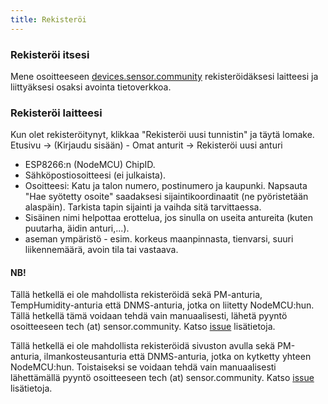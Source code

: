```yaml
---
title: Rekisteröi
---
```


### Rekisteröi itsesi

Mene osoitteeseen [devices.sensor.community](https://devices.sensor.community) rekisteröidäksesi laitteesi ja liittyäksesi osaksi avointa tietoverkkoa.


### Rekisteröi laitteesi
Kun olet rekisteröitynyt, klikkaa "Rekisteröi uusi tunnistin" ja täytä lomake.
Etusivu -> (Kirjaudu sisään) - Omat anturit -> Rekisteröi uusi anturi

* ESP8266:n (NodeMCU) ChipID.
* Sähköpostiosoitteesi (ei julkaista).
* Osoitteesi: Katu ja talon numero, postinumero ja kaupunki. Napsauta "Hae syötetty osoite" saadaksesi sijaintikoordinaatit (ne pyöristetään alaspäin). Tarkista tapin sijainti ja vaihda sitä tarvittaessa.
* Sisäinen nimi helpottaa erottelua, jos sinulla on useita antureita (kuten puutarha, äidin anturi,...).
* aseman ympäristö - esim. korkeus maanpinnasta, tienvarsi, suuri liikennemäärä, avoin tila tai vastaava.

#### NB!
Tällä hetkellä ei ole mahdollista rekisteröidä sekä PM-anturia, TempHumidity-anturia että DNMS-anturia, jotka on liitetty NodeMCU:hun.
Tällä hetkellä tämä voidaan tehdä vain manuaalisesti, lähetä pyyntö osoitteeseen tech (at) sensor.community.
Katso [issue](https://github.com/opendata-stuttgart/sensor.community/issues/117) lisätietoja.

Tällä hetkellä ei ole mahdollista rekisteröidä sivuston avulla sekä PM-anturia, ilmankosteusanturia että DNMS-anturia, jotka on kytketty yhteen NodeMCU:hun.
Toistaiseksi se voidaan tehdä vain manuaalisesti lähettämällä pyyntö osoitteeseen tech (at) sensor.community.
Katso [issue](https://github.comopendata-stuttgartsensor.communityissues117
) lisätietoja.
